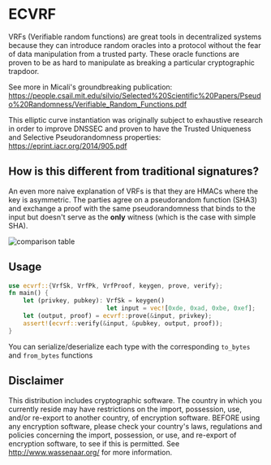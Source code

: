 # ECVRF

VRFs (Verifiable random functions) are great tools in decentralized systems because they can introduce random oracles into a protocol without the fear of data manipulation from a trusted party. These oracle functions are proven to be as hard to manipulate as breaking a particular cryptographic trapdoor. 

See more in Micali's groundbreaking publication: https://people.csail.mit.edu/silvio/Selected%20Scientific%20Papers/Pseudo%20Randomness/Verifiable_Random_Functions.pdf

This elliptic curve instantiation was originally subject to exhaustive research in order to improve DNSSEC and proven to have the Trusted Uniqueness and Selective Pseudorandomness properties: https://eprint.iacr.org/2014/905.pdf

## How is this different from traditional signatures?
An even more naive explanation of VRFs is that they are HMACs where the key is asymmetric.
The parties agree on a pseudorandom function (SHA3) and exchange a proof with the same pseudorandomness that binds to the input but doesn't serve as the __only__ witness (which is the case with simple SHA).

![comparison table](http://cryptowiki.net/images/d/dc/Tabtabi4e.png)

## Usage

```rust
use ecvrf::{VrfSk, VrfPk, VrfProof, keygen, prove, verify};
fn main() {
	let (privkey, pubkey): VrfSk = keygen()
						   let input = vec![0xde, 0xad, 0xbe, 0xef];
	let (output, proof) = ecvrf::prove(&input, privkey);
	assert!(ecvrf::verify(&input, &pubkey, output, proof));
}
```

You can serialize/deserialize each type with the corresponding `to_bytes` and `from_bytes` functions

## Disclaimer

This distribution includes cryptographic software. The country in which you currently reside may have restrictions on the import, possession, use, and/or re-export to another country, of encryption software. BEFORE using any encryption software, please check your country's laws, regulations and policies concerning the import, possession, or use, and 
re-export of encryption software, to see if this is permitted. See <http://www.wassenaar.org/> for more information.
